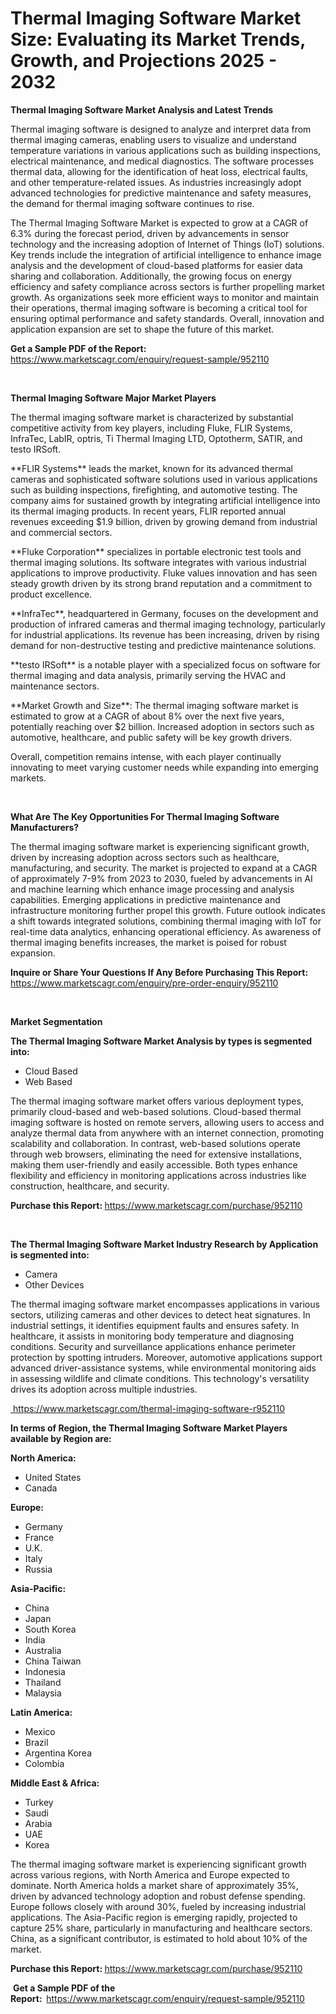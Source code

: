 <p><h1>Thermal Imaging Software Market Size: Evaluating its Market Trends, Growth, and Projections 2025 - 2032</h1></p><p><strong>Thermal Imaging Software Market Analysis and Latest Trends</strong></p>
<p><p>Thermal imaging software is designed to analyze and interpret data from thermal imaging cameras, enabling users to visualize and understand temperature variations in various applications such as building inspections, electrical maintenance, and medical diagnostics. The software processes thermal data, allowing for the identification of heat loss, electrical faults, and other temperature-related issues. As industries increasingly adopt advanced technologies for predictive maintenance and safety measures, the demand for thermal imaging software continues to rise.</p><p>The Thermal Imaging Software Market is expected to grow at a CAGR of 6.3% during the forecast period, driven by advancements in sensor technology and the increasing adoption of Internet of Things (IoT) solutions. Key trends include the integration of artificial intelligence to enhance image analysis and the development of cloud-based platforms for easier data sharing and collaboration. Additionally, the growing focus on energy efficiency and safety compliance across sectors is further propelling market growth. As organizations seek more efficient ways to monitor and maintain their operations, thermal imaging software is becoming a critical tool for ensuring optimal performance and safety standards. Overall, innovation and application expansion are set to shape the future of this market.</p></p>
<p><strong>Get a Sample PDF of the Report:&nbsp;</strong> <a href="https://www.marketscagr.com/enquiry/request-sample/952110?utm_campaign=3253&utm_medium=2&utm_source=Github&utm_content=ia&utm_term=17042025&utm_id=thermal-imaging-software">https://www.marketscagr.com/enquiry/request-sample/952110</a></p>
<p>&nbsp;</p>
<p><strong>Thermal Imaging Software Major Market Players</strong></p>
<p><p>The thermal imaging software market is characterized by substantial competitive activity from key players, including Fluke, FLIR Systems, InfraTec, LabIR, optris, Ti Thermal Imaging LTD, Optotherm, SATIR, and testo IRSoft. </p><p>**FLIR Systems** leads the market, known for its advanced thermal cameras and sophisticated software solutions used in various applications such as building inspections, firefighting, and automotive testing. The company aims for sustained growth by integrating artificial intelligence into its thermal imaging products. In recent years, FLIR reported annual revenues exceeding $1.9 billion, driven by growing demand from industrial and commercial sectors.</p><p>**Fluke Corporation** specializes in portable electronic test tools and thermal imaging solutions. Its software integrates with various industrial applications to improve productivity. Fluke values innovation and has seen steady growth driven by its strong brand reputation and a commitment to product excellence.</p><p>**InfraTec**, headquartered in Germany, focuses on the development and production of infrared cameras and thermal imaging technology, particularly for industrial applications. Its revenue has been increasing, driven by rising demand for non-destructive testing and predictive maintenance solutions.</p><p>**testo IRSoft** is a notable player with a specialized focus on software for thermal imaging and data analysis, primarily serving the HVAC and maintenance sectors. </p><p>**Market Growth and Size**: The thermal imaging software market is estimated to grow at a CAGR of about 8% over the next five years, potentially reaching over $2 billion. Increased adoption in sectors such as automotive, healthcare, and public safety will be key growth drivers. </p><p>Overall, competition remains intense, with each player continually innovating to meet varying customer needs while expanding into emerging markets.</p></p>
<p>&nbsp;</p>
<p><strong>What Are The Key Opportunities For Thermal Imaging Software Manufacturers?</strong></p>
<p><p>The thermal imaging software market is experiencing significant growth, driven by increasing adoption across sectors such as healthcare, manufacturing, and security. The market is projected to expand at a CAGR of approximately 7-9% from 2023 to 2030, fueled by advancements in AI and machine learning which enhance image processing and analysis capabilities. Emerging applications in predictive maintenance and infrastructure monitoring further propel this growth. Future outlook indicates a shift towards integrated solutions, combining thermal imaging with IoT for real-time data analytics, enhancing operational efficiency. As awareness of thermal imaging benefits increases, the market is poised for robust expansion.</p></p>
<p><strong>Inquire or Share Your Questions If Any Before Purchasing This Report:</strong> <a href="https://www.marketscagr.com/enquiry/pre-order-enquiry/952110?utm_campaign=3253&utm_medium=2&utm_source=Github&utm_content=ia&utm_term=17042025&utm_id=thermal-imaging-software">https://www.marketscagr.com/enquiry/pre-order-enquiry/952110</a></p>
<p>&nbsp;</p>
<p><strong>Market Segmentation</strong></p>
<p><strong>The Thermal Imaging Software Market Analysis by types is segmented into:</strong></p>
<p><ul><li>Cloud Based</li><li>Web Based</li></ul></p>
<p><p>The thermal imaging software market offers various deployment types, primarily cloud-based and web-based solutions. Cloud-based thermal imaging software is hosted on remote servers, allowing users to access and analyze thermal data from anywhere with an internet connection, promoting scalability and collaboration. In contrast, web-based solutions operate through web browsers, eliminating the need for extensive installations, making them user-friendly and easily accessible. Both types enhance flexibility and efficiency in monitoring applications across industries like construction, healthcare, and security.</p></p>
<p><strong>Purchase this Report:&nbsp;</strong><a href="https://www.marketscagr.com/purchase/952110?utm_campaign=3253&utm_medium=2&utm_source=Github&utm_content=ia&utm_term=17042025&utm_id=thermal-imaging-software">https://www.marketscagr.com/purchase/952110</a></p>
<p>&nbsp;</p>
<p><strong>The Thermal Imaging Software Market Industry Research by Application is segmented into:</strong></p>
<p><ul><li>Camera</li><li>Other Devices</li></ul></p>
<p><p>The thermal imaging software market encompasses applications in various sectors, utilizing cameras and other devices to detect heat signatures. In industrial settings, it identifies equipment faults and ensures safety. In healthcare, it assists in monitoring body temperature and diagnosing conditions. Security and surveillance applications enhance perimeter protection by spotting intruders. Moreover, automotive applications support advanced driver-assistance systems, while environmental monitoring aids in assessing wildlife and climate conditions. This technology's versatility drives its adoption across multiple industries.</p></p>
<p><a href="https://www.marketscagr.com/thermal-imaging-software-r952110?utm_campaign=3253&utm_medium=2&utm_source=Github&utm_content=ia&utm_term=17042025&utm_id=thermal-imaging-software">&nbsp;https://www.marketscagr.com/thermal-imaging-software-r952110</a></p>
<p><strong>In terms of Region, the Thermal Imaging Software Market Players available by Region are:</strong></p>
<p>
    <p> <strong> North America: </strong>
        <ul>
            <li>United States</li>
            <li>Canada</li>
        </ul>
        </p> 
    <p> <strong> Europe: </strong>
        <ul>
            <li>Germany</li>
            <li>France</li>
            <li>U.K.</li>
            <li>Italy</li>
            <li>Russia</li>
        </ul>
        </p> 
    <p> <strong> Asia-Pacific: </strong>
        <ul>
            <li>China</li>
            <li>Japan</li>
            <li>South Korea</li>
            <li>India</li>
            <li>Australia</li>
            <li>China Taiwan</li>
            <li>Indonesia</li>
            <li>Thailand</li>
            <li>Malaysia</li>
        </ul>
        </p> 
    <p> <strong> Latin America: </strong>
        <ul>
            <li>Mexico</li>
            <li>Brazil</li>
            <li>Argentina Korea</li>
            <li>Colombia</li>
        </ul>
        </p> 
    <p> <strong> Middle East & Africa: </strong>
        <ul>
            <li>Turkey</li>
            <li>Saudi</li>
            <li>Arabia</li>
            <li>UAE</li>
            <li>Korea</li>
        </ul>
    </p>
    </p>
<p><p>The thermal imaging software market is experiencing significant growth across various regions, with North America and Europe expected to dominate. North America holds a market share of approximately 35%, driven by advanced technology adoption and robust defense spending. Europe follows closely with around 30%, fueled by increasing industrial applications. The Asia-Pacific region is emerging rapidly, projected to capture 25% share, particularly in manufacturing and healthcare sectors. China, as a significant contributor, is estimated to hold about 10% of the market.</p></p>
<p><strong>Purchase this Report: </strong><a href="https://www.marketscagr.com/purchase/952110?utm_campaign=3253&utm_medium=2&utm_source=Github&utm_content=ia&utm_term=17042025&utm_id=thermal-imaging-software">https://www.marketscagr.com/purchase/952110</a></p>
<p>&nbsp;<strong>Get a Sample PDF of the Report:&nbsp;&nbsp;</strong><a href="https://www.marketscagr.com/enquiry/request-sample/952110?utm_campaign=3253&utm_medium=2&utm_source=Github&utm_content=ia&utm_term=17042025&utm_id=thermal-imaging-software">https://www.marketscagr.com/enquiry/request-sample/952110</a></p>
<p><strong></strong></p>
<p><p></p><p></p><p></p></p>